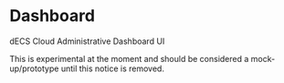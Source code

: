 # Dashboard

dECS Cloud Administrative Dashboard UI

This is experimental at the moment and should be considered a mock-up/prototype until this notice is removed.